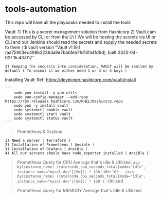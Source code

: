 # tools-automation

This repo will have all the playbooks needed to install the tools

Vault: 
    1) This is a secret management solution from Hashicorp
    2) Vault cam be accessed by CLI or from the UI ( We will be hosting the secrets via UI or CLI and our Jenkins should read the secrets and supply the needed secrets to them )
        $ vault version
        "Vault v1.19.1 (aa75903ec499b2236da9e7bbbfeb7fd16fa4fd9d), built 2025-04-02T15:43:01Z" 
    
    3) Keeping the security into consideration, VAULT will be sealted by default ( To unseal it we either need 1 or 3 or 5 keys )

Installing Vault:
    Ref: https://developer.hashicorp.com/vault/install

    ```
        sudo yum install -y yum-utils
        sudo yum-config-manager --add-repo https://rpm.releases.hashicorp.com/RHEL/hashicorp.repo
        sudo yum -y install vault
        sudo systemctl enable vault
        sudo systemctl start vault
        sudo systemctl status vault
    ```

> Prometheus & Grafana

    1) Need a server ( Terraform )
    2) Installation of Prometheus ( Ansible )
    3) Installation of Grafana ( Ansible )
    4) All our servers should have node_exporter installed ( Ansible )

> Prometheus Query for CPU Average that's Idle & Utilized:
` avg by(instance_name) (rate(node_cpu_seconds_total{mode="idle", instance_name="mysql-dev"}[5m])) * 100 ` : Idle 
`100 - (avg by(instance_name) (rate(node_cpu_seconds_total{mode="idle", instance_name="mysql-dev"}[5m])) * 100 )` : Utilized

> Prometheus Query for MEMORY Average that's Idle & Utilized:
